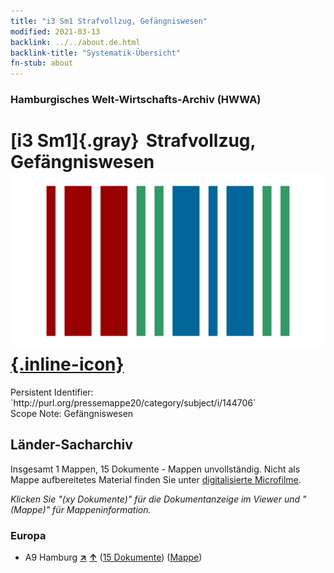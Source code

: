 ```yaml
---
title: "i3 Sm1 Strafvollzug, Gefängniswesen"
modified: 2021-03-13
backlink: ../../about.de.html
backlink-title: "Systematik-Übersicht"
fn-stub: about
---
```


### Hamburgisches Welt-Wirtschafts-Archiv (HWWA)

# [i3 Sm1]{.gray}&#8201; Strafvollzug, Gefängniswesen &#160; [![Wikidata](/images/Wikidata-logo.svg "Wikidata"){.inline-icon}](http://www.wikidata.org/entity/Q104700146)

<div class="hint">Persistent Identifier: `http://purl.org/pressemappe20/category/subject/i/144706`</div>

<div class="hint">
Scope Note: Gefängniswesen
</div>





## Länder-Sacharchiv




Insgesamt 1 Mappen, 15 Dokumente - Mappen unvollständig.
Nicht als Mappe aufbereitetes Material finden Sie unter [digitalisierte Microfilme](/film/h1_sh.de.html).

_Klicken Sie "(xy Dokumente)" für die Dokumentanzeige im Viewer und "(Mappe)" für Mappeninformation._




### Europa

- A9 Hamburg [**&nearr;**](../../../geo/i/140905/about.de.html "Hamburg (alle Mappen)") [**&uarr;**](../../../geo/about.de.html#A9 "Ländersystematik") (<a href="https://pm20.zbw.eu/iiifview/folder/sh/140905,144706" title="über: Hamburg : Strafvollzug, Gefängniswesen" target="_blank">15 Dokumente</a>) ([Mappe](../../../../folder/sh/1409xx/140905/1447xx/144706/about.de.html))








